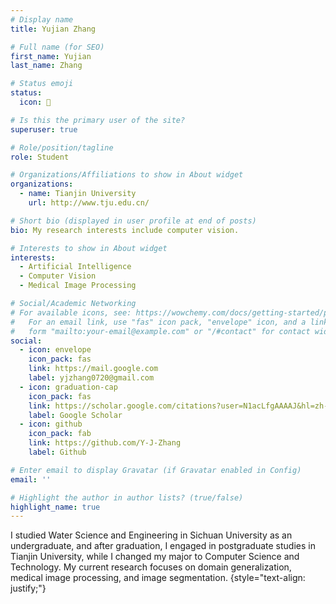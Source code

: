 ```yaml
---
# Display name
title: Yujian Zhang

# Full name (for SEO)
first_name: Yujian
last_name: Zhang

# Status emoji
status:
  icon: 💖

# Is this the primary user of the site?
superuser: true

# Role/position/tagline
role: Student

# Organizations/Affiliations to show in About widget
organizations:
  - name: Tianjin University
    url: http://www.tju.edu.cn/

# Short bio (displayed in user profile at end of posts)
bio: My research interests include computer vision.

# Interests to show in About widget
interests:
  - Artificial Intelligence
  - Computer Vision
  - Medical Image Processing

# Social/Academic Networking
# For available icons, see: https://wowchemy.com/docs/getting-started/page-builder/#icons
#   For an email link, use "fas" icon pack, "envelope" icon, and a link in the
#   form "mailto:your-email@example.com" or "/#contact" for contact widget.
social:
  - icon: envelope
    icon_pack: fas
    link: https://mail.google.com
    label: yjzhang0720@gmail.com
  - icon: graduation-cap
    icon_pack: fas
    link: https://scholar.google.com/citations?user=N1acLfgAAAAJ&hl=zh-CN
    label: Google Scholar
  - icon: github
    icon_pack: fab
    link: https://github.com/Y-J-Zhang
    label: Github

# Enter email to display Gravatar (if Gravatar enabled in Config)
email: ''

# Highlight the author in author lists? (true/false)
highlight_name: true
---
```


I studied Water Science and Engineering in Sichuan University as an undergraduate, and after graduation, I engaged in postgraduate studies in Tianjin University, while I changed my major to Computer Science and Technology.
My current research focuses on domain generalization, medical image processing, and image segmentation.
{style="text-align: justify;"}
